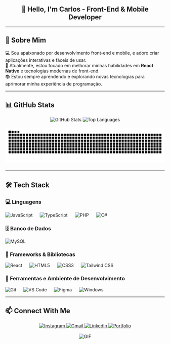 <h2 align="center">👋 Hello, I'm Carlos - Front-End & Mobile Developer</h2>

---

## 🚀 Sobre Mim
💻 Sou apaixonado por desenvolvimento front-end e mobile, e adoro criar aplicações interativas e fáceis de usar.  
🎯 Atualmente, estou focado em melhorar minhas habilidades em **React Native** e tecnologias modernas de front-end.  
📚 Estou sempre aprendendo e explorando novas tecnologias para aprimorar minha experiência de programação.

---

## 📊 GitHub Stats
<div align="center">
  <img src="https://github-readme-stats.vercel.app/api?username=carlosgodspeed&show_icons=true&count_private=true&theme=dracula" height="150" alt="GitHub Stats"/>
  <img src="https://github-readme-stats.vercel.app/api/top-langs?username=carlosgodspeed&layout=compact&langs_count=5&theme=dracula" height="150" alt="Top Languages"/>
</div>

<div align="center">
<br clear="both">

<img src="https://raw.githubusercontent.com/carlosgodspeed/carlosgodspeed/output/snake.svg" alt="Snake animation" />

###
</div>


---

## 🛠 Tech Stack

### 💻 Linguagens
<div align="left">
  <img src="https://cdn.jsdelivr.net/gh/devicons/devicon/icons/javascript/javascript-original.svg" height="45" alt="JavaScript"/>
  <img width="15"/>
  <img src="https://cdn.jsdelivr.net/gh/devicons/devicon/icons/typescript/typescript-original.svg" height="45" alt="TypeScript"/>
  <img width="15"/>
  <img src="https://cdn.jsdelivr.net/gh/devicons/devicon/icons/php/php-original.svg" height="45" alt="PHP"/>
  <img width="15"/>
  <img src="https://cdn.jsdelivr.net/gh/devicons/devicon/icons/csharp/csharp-original.svg" height="45" alt="C#"/>
</div>

### 🗄️ Banco de Dados
<div align="left">
  <img src="https://cdn.jsdelivr.net/gh/devicons/devicon/icons/mysql/mysql-original.svg" height="45" alt="MySQL"/>
</div>

### 🚀 Frameworks & Bibliotecas
<div align="left">
  <img src="https://cdn.jsdelivr.net/gh/devicons/devicon/icons/react/react-original.svg" height="45" alt="React"/>
  <img width="15"/>
  <img src="https://cdn.jsdelivr.net/gh/devicons/devicon/icons/html5/html5-original.svg" height="45" alt="HTML5"/>
  <img width="15"/>
  <img src="https://cdn.jsdelivr.net/gh/devicons/devicon/icons/css3/css3-original.svg" height="45" alt="CSS3"/>
  <img width="15"/>
  <img src="https://cdn.jsdelivr.net/gh/devicons/devicon/icons/tailwindcss/tailwindcss-original.svg" height="45" alt="Tailwind CSS"/>
</div>

### 🧰 Ferramentas e Ambiente de Desenvolvimento
<div align="left">
  <img src="https://cdn.jsdelivr.net/gh/devicons/devicon/icons/git/git-original.svg" height="45" alt="Git"/>
  <img width="15"/>
  <img src="https://cdn.jsdelivr.net/gh/devicons/devicon/icons/vscode/vscode-original.svg" height="45" alt="VS Code"/>
  <img width="15"/>
  <img src="https://cdn.jsdelivr.net/gh/devicons/devicon/icons/figma/figma-original.svg" height="45" alt="Figma"/>
  <img width="15"/>
  <img src="https://cdn.jsdelivr.net/gh/devicons/devicon/icons/windows8/windows8-original.svg" height="45" alt="Windows"/>
</div>

---

## 📫 Connect With Me
<div align="center">
  <a href="https://www.instagram.com/carlos_godspeed" target="_blank">
    <img src="https://img.shields.io/badge/Instagram-E4405F?style=for-the-badge&logo=instagram&logoColor=white" height="35" alt="Instagram"/>
  </a>
  <a href="mailto:carlosminibics@gmail.com" target="_blank">
    <img src="https://img.shields.io/badge/Gmail-D14836?style=for-the-badge&logo=gmail&logoColor=white" height="35" alt="Gmail"/>
  </a>
  <a href="https://www.linkedin.com/in/carlos-henrique-4805b31b1/" target="_blank">
    <img src="https://img.shields.io/badge/LinkedIn-0077B5?style=for-the-badge&logo=linkedin&logoColor=white" height="35" alt="LinkedIn"/>
  </a>
  <a href="https://carlosgodspeed.github.io/Portfolio/" target="_blank">
    <img src="https://img.shields.io/badge/Portfolio-FFA500?style=for-the-badge&logo=firefox&logoColor=white" height="35" alt="Portfolio"/>
  </a>
</div>

<br>

<div align="center">
  <img src="https://www.bing.com/th/id/OGC.bdc9fb3aaec18ceaeffec5577c844541?pid=1.7&rurl=https%3a%2f%2fi.pinimg.com%2foriginals%2f21%2f11%2f61%2f21116158daaeb1459b4ec0758505e1ad.gif&ehk=A%2bi8jyyV9kphIyP7Bt%2fValO52Elr0gbubQ6qb%2f%2fwFfc%3d" alt="GIF" />
</div>
